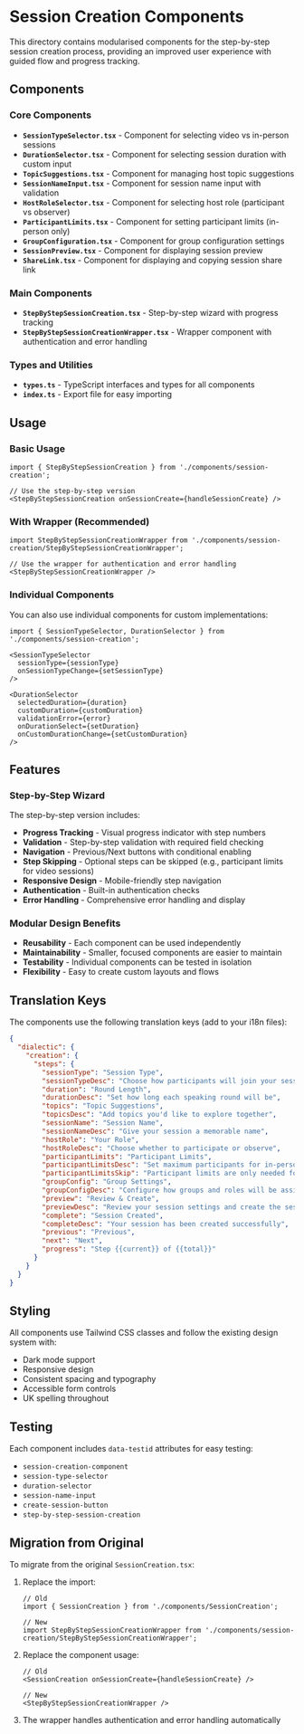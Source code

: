 # Session Creation Components

This directory contains modularised components for the step-by-step session creation process, providing an improved user experience with guided flow and progress tracking.

## Components

### Core Components

- **`SessionTypeSelector.tsx`** - Component for selecting video vs in-person sessions
- **`DurationSelector.tsx`** - Component for selecting session duration with custom input
- **`TopicSuggestions.tsx`** - Component for managing host topic suggestions
- **`SessionNameInput.tsx`** - Component for session name input with validation
- **`HostRoleSelector.tsx`** - Component for selecting host role (participant vs observer)
- **`ParticipantLimits.tsx`** - Component for setting participant limits (in-person only)
- **`GroupConfiguration.tsx`** - Component for group configuration settings
- **`SessionPreview.tsx`** - Component for displaying session preview
- **`ShareLink.tsx`** - Component for displaying and copying session share link

### Main Components

- **`StepByStepSessionCreation.tsx`** - Step-by-step wizard with progress tracking
- **`StepByStepSessionCreationWrapper.tsx`** - Wrapper component with authentication and error handling

### Types and Utilities

- **`types.ts`** - TypeScript interfaces and types for all components
- **`index.ts`** - Export file for easy importing

## Usage

### Basic Usage

```tsx
import { StepByStepSessionCreation } from './components/session-creation';

// Use the step-by-step version
<StepByStepSessionCreation onSessionCreate={handleSessionCreate} />
```

### With Wrapper (Recommended)

```tsx
import StepByStepSessionCreationWrapper from './components/session-creation/StepByStepSessionCreationWrapper';

// Use the wrapper for authentication and error handling
<StepByStepSessionCreationWrapper />
```

### Individual Components

You can also use individual components for custom implementations:

```tsx
import { SessionTypeSelector, DurationSelector } from './components/session-creation';

<SessionTypeSelector
  sessionType={sessionType}
  onSessionTypeChange={setSessionType}
/>

<DurationSelector
  selectedDuration={duration}
  customDuration={customDuration}
  validationError={error}
  onDurationSelect={setDuration}
  onCustomDurationChange={setCustomDuration}
/>
```

## Features

### Step-by-Step Wizard

The step-by-step version includes:

- **Progress Tracking** - Visual progress indicator with step numbers
- **Validation** - Step-by-step validation with required field checking
- **Navigation** - Previous/Next buttons with conditional enabling
- **Step Skipping** - Optional steps can be skipped (e.g., participant limits for video sessions)
- **Responsive Design** - Mobile-friendly step navigation
- **Authentication** - Built-in authentication checks
- **Error Handling** - Comprehensive error handling and display

### Modular Design Benefits

- **Reusability** - Each component can be used independently
- **Maintainability** - Smaller, focused components are easier to maintain
- **Testability** - Individual components can be tested in isolation
- **Flexibility** - Easy to create custom layouts and flows

## Translation Keys

The components use the following translation keys (add to your i18n files):

```json
{
  "dialectic": {
    "creation": {
      "steps": {
        "sessionType": "Session Type",
        "sessionTypeDesc": "Choose how participants will join your session",
        "duration": "Round Length",
        "durationDesc": "Set how long each speaking round will be",
        "topics": "Topic Suggestions",
        "topicsDesc": "Add topics you'd like to explore together",
        "sessionName": "Session Name",
        "sessionNameDesc": "Give your session a memorable name",
        "hostRole": "Your Role",
        "hostRoleDesc": "Choose whether to participate or observe",
        "participantLimits": "Participant Limits",
        "participantLimitsDesc": "Set maximum participants for in-person sessions",
        "participantLimitsSkip": "Participant limits are only needed for in-person sessions",
        "groupConfig": "Group Settings",
        "groupConfigDesc": "Configure how groups and roles will be assigned",
        "preview": "Review & Create",
        "previewDesc": "Review your session settings and create the session",
        "complete": "Session Created",
        "completeDesc": "Your session has been created successfully",
        "previous": "Previous",
        "next": "Next",
        "progress": "Step {{current}} of {{total}}"
      }
    }
  }
}
```

## Styling

All components use Tailwind CSS classes and follow the existing design system with:

- Dark mode support
- Responsive design
- Consistent spacing and typography
- Accessible form controls
- UK spelling throughout

## Testing

Each component includes `data-testid` attributes for easy testing:

- `session-creation-component`
- `session-type-selector`
- `duration-selector`
- `session-name-input`
- `create-session-button`
- `step-by-step-session-creation`

## Migration from Original

To migrate from the original `SessionCreation.tsx`:

1. Replace the import:
   ```tsx
   // Old
   import { SessionCreation } from './components/SessionCreation';
   
   // New
   import StepByStepSessionCreationWrapper from './components/session-creation/StepByStepSessionCreationWrapper';
   ```

2. Replace the component usage:
   ```tsx
   // Old
   <SessionCreation onSessionCreate={handleSessionCreate} />
   
   // New
   <StepByStepSessionCreationWrapper />
   ```

3. The wrapper handles authentication and error handling automatically
